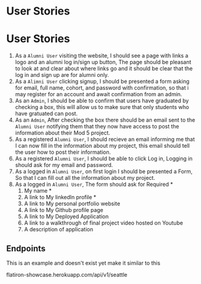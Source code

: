 # User Stories
# User Stories

1. As a `Alumni User` visiting the website, I should see a page with links a logo and an alumni log in/sign up button, The page should be pleasant to look at and clear about where links go and it should be clear that the log in and sign up are for alumni only.
2. As a `Alimni User` clicking signup, I should be presented a form asking for email, full name, cohort, and password with confirmation, so that i may register for an account and await confirmation from an admin.
3. As an `Admin`, I should be able to confirm that users have graduated by checking a box, this will allow us to make sure that only students who have gratuated can post.
4. As an `Admin`, After checking the box there should be an email sent to the `Alumni User` notifying them that they now have access to post the information about their Mod 5 project.
5. As a registered `Alumni User`, I should recieve an email informing me that I can now fill in the information about my project, this email should tell the user how to post their information.
6. As a registered `Alumni User`, I should be able to click Log in, Logging in should ask for my email and password.
7. As a logged in `Alumni User`, on first login I should be presented a Form, So that I can fill out all the information about my project.
8. As a logged in `Alumni User`, The form should ask for
   Required *
   1. My name * 
   2. A link to My linkedIn profile *
   3. A link to My personal portfolio website
   4. A link to My Github profile page
   5. A link to My Deployed Application
   6. A link to a walkthrough of final project video hosted on Youtube
   7. A description of application


## Endpoints

This is an example and doesn't exist yet make it similar to this

flatiron-showcase.herokuapp.com/api/v1/seattle


